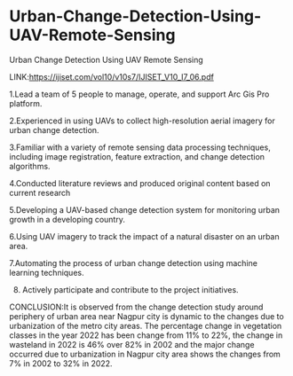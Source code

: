 # Urban-Change-Detection-Using-UAV-Remote-Sensing
Urban Change Detection Using UAV Remote Sensing

LINK:https://ijiset.com/vol10/v10s7/IJISET_V10_I7_06.pdf



 1.Lead a team of 5 people to manage, operate, and support Arc Gis Pro platform. 

 2.Experienced in using UAVs to collect high-resolution aerial imagery for urban change detection.

 3.Familiar with a variety of remote sensing data processing techniques, including image registration, feature extraction, and change detection algorithms.

 4.Conducted literature reviews and produced original content based on current research 

 5.Developing a UAV-based change detection system for monitoring urban growth in a developing country.

 6.Using UAV imagery to track the impact of a natural disaster on an urban area.

 7.Automating the process of urban change detection using machine learning techniques.

8. Actively participate and contribute to the project initiatives.

CONCLUSION:It is observed from the change detection study around periphery of urban area near Nagpur city is dynamic to the changes due
to urbanization of the metro city areas. The percentage change in vegetation classes in the year 2022 has been change from
11% to 22%, the change in wasteland in 2022 is 46% over 82% in 2002 and the major change occurred due to urbanization in
Nagpur city area shows the changes from 7% in 2002 to 32% in 2022.
